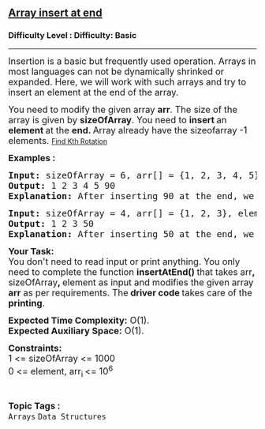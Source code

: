 <h2><a href="https://www.geeksforgeeks.org/problems/array-insert-at-end/1?page=11&category=Arrays&sortBy=submissions">Array insert at end</a></h2><h3>Difficulty Level : Difficulty: Basic</h3><hr><div class="problems_problem_content__Xm_eO"><p><span style="font-size: 18px;">Insertion is a basic but frequently used operation. Arrays in most languages can not be dynamically shrinked or expanded. Here, we will work with such arrays and try to insert an element at the end of the array.</span></p>
<p><span style="font-size: 18px;">You need to modify the given array <strong>arr</strong>. The size of the array is given by <strong>sizeOfArray</strong>. You need to <strong>insert </strong>an <strong>element </strong>at the&nbsp;<strong>end. </strong>Array already have the sizeofarray -1 elements. </span><a class="reportedIssues_anchorTag__VKRFb" href="https://www.geeksforgeeks.org/problems/rotation4723/1?utm_source=youtube&amp;utm_medium=collab_striver_ytdescription&amp;utm_campaign=rotation" target="_blank" rel="noopener noreferrer">Find Kth Rotation</a></p>
<p><span style="font-size: 18px;"><strong>Examples :<br></strong></span></p>
<pre><span style="font-size: 18px;"><strong>Input: </strong>sizeOfArray = 6, arr[] = {1, 2, 3, 4, 5}, element = 90
<strong>Output: </strong>1 2 3 4 5 90
<strong>Explanation: </strong>After inserting 90 at the end, we have array elements as 1 2 3 4 5 90.</span></pre>
<pre><span style="font-size: 18px;"><strong>Input: </strong>sizeOfArray = 4, arr[] = {1, 2, 3}, element = 50
<strong>Output: </strong>1 2 3 50
<strong>Explanation: </strong>After inserting 50 at the end, we have array elements as 1 2 3 50.</span>
</pre>
<p><strong><span style="font-size: 18px;">Your Task:</span></strong><br><span style="font-size: 18px;">You don't need to read input or print anything.&nbsp;You only need to complete the function <strong>insertAtEnd() </strong>that takes arr<strong>, </strong>sizeOfArray<strong>, </strong>element as input and modifies the given array <strong>arr</strong> as per requirements. The<strong> driver code </strong>takes care of the <strong>printing</strong>.</span></p>
<p><span style="font-size: 18px;"><strong>Expected Time Complexity:</strong>&nbsp;O(1).<br><strong>Expected Auxiliary Space:</strong>&nbsp;O(1).</span></p>
<p><strong><span style="font-size: 18px;">Constraints:</span></strong><br><span style="font-size: 18px;">1 &lt;= sizeOfArray &lt;= 1000<br>0 &lt;= element, arr<sub>i </sub>&lt;= 10<sup>6</sup></span></p></div><br><p><span style=font-size:18px><strong>Topic Tags : </strong><br><code>Arrays</code>&nbsp;<code>Data Structures</code>&nbsp;